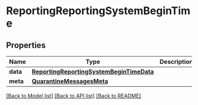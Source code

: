 # ReportingReportingSystemBeginTime

## Properties
Name | Type | Description | Notes
------------ | ------------- | ------------- | -------------
**data** | [**ReportingReportingSystemBeginTimeData**](ReportingReportingSystemBeginTimeData.md) |  | [optional] 
**meta** | [**QuarantineMessagesMeta**](QuarantineMessagesMeta.md) |  | [optional] 

[[Back to Model list]](../README.md#documentation-for-models) [[Back to API list]](../README.md#documentation-for-api-endpoints) [[Back to README]](../README.md)

